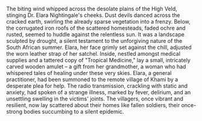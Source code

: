 The biting wind whipped across the desolate plains of the High Veld, stinging Dr. Elara Nightingale's cheeks.  Dust devils danced across the cracked earth, swirling the already sparse vegetation into a frenzy.  Below, the corrugated iron roofs of the scattered homesteads, faded ochre and rusted, seemed to huddle against the relentless sun.  It was a landscape sculpted by drought, a silent testament to the unforgiving nature of the South African summer.  Elara, her face grimly set against the chill, adjusted the worn leather strap of her satchel.  Inside, nestled amongst medical supplies and a tattered copy of "Tropical Medicine," lay a small, intricately carved wooden amulet – a gift from her grandmother, a woman who had whispered tales of healing under these very skies. Elara, a general practitioner, had been summoned to the remote village of  Khami by a desperate plea for help.  The radio transmission, crackling with static and anxiety, had spoken of a strange illness, marked by fever, delirium, and an unsettling swelling in the victims' joints.  The villagers, once vibrant and resilient, now lay scattered about their homes like fallen soldiers, their once-strong bodies succumbing to a silent epidemic.

